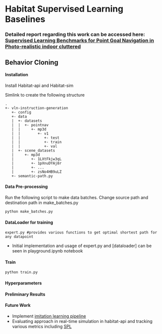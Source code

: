 # Habitat Supervised Learning Baselines

### Detailed report regarding this work can be accessed here: [Supervised Learning Benchmarks for Point Goal Navigation in Photo-realistic indoor cluttered](https://zubairirshad.com/portfolio/supervised-learning-benchmarks-for-embodied-visual-navigation-in-habitat/)

## Behavior Cloning

#### Installation

Install Habitat-api and Habitat-sim

Simlink to create the following structure
```
.
+- vln-instruction-generation
   +- config
   +- data
   |  +- datasets
   |  |  +- pointnav
   |  |     +- mp3d
   |  |        +- v1
   |  |           +- test
   |  |           +- train
   |  |           +- val
   |  +- scene_datasets
   |     +- mp3d
   |        +- 1LXtFkjw3qL
   |        +- 1pXnuDYAj8r
   |        +- ...
   |        +- zsNo4HB9uLZ
   +- semantic-path.py
```

#### Data Pre-processing
Run the following script to make data batches. Change source path and destination path in make_batches.py

```
python make_batches.py
```


#### DataLoader for training

```
expert.py #provides various functions to get optimal shortest path for any datapoint
```

- Initial implementation and usage of expert.py and [dataloader] can be seen in playground.ipynb notebook


#### Train 
```
python train.py
```
#### Hyperparameters 


#### Preliminary Results 


#### Future Work 
- Implement [imitation learning pipeline](https://www.ri.cmu.edu/pub_files/2011/4/Ross-AISTATS11-NoRegret.pdf)
- Evaluating approach in real-time simulation in habitat-api and tracking various metrics including [SPL](https://arxiv.org/abs/1807.06757)

